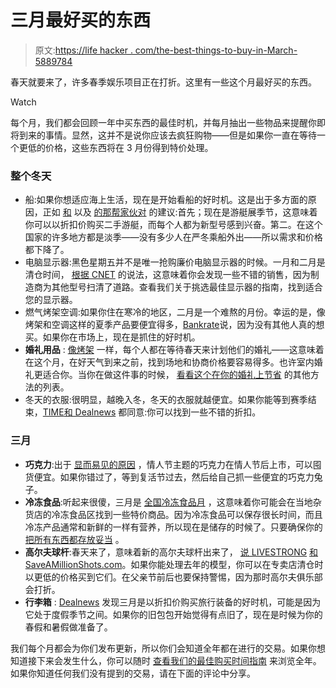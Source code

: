 # 三月最好买的东西

> 原文:[https://life hacker . com/the-best-things-to-buy-in-March-5889784](https://lifehacker.com/the-best-things-to-buy-in-march-5889784)

春天就要来了，许多春季娱乐项目正在打折。这里有一些这个月最好买的东西。

Watch

每个月，我们都会回顾一年中买东西的最佳时机，并每月抽出一些物品来提醒你即将到来的事情。显然，这并不是说你应该去疯狂购物——但是如果你一直在等待一个更低的价格，这些东西将在 3 月份得到特价处理。

### 整个冬天

*   船:如果你想适应海上生活，现在是开始看船的好时机。这是出于多方面的原因，正如 [和](http://www.boatline.com/boatblog/boat-buying-tips/when-is-the-best-time-of-year-to-buy-a-boat/) 以及 [的那帮家伙对](http://www.bankrate.com/brm/news/pf/best_time_buy_20070128_a2.asp) 的建议:首先；现在是游艇展季节，这意味着你可以以折扣价购买二手游艇，而每个人都为新型号感到兴奋。第二。在这个国家的许多地方都是淡季——没有多少人在严冬乘船外出——所以需求和价格都下降了。
*   电脑显示器:黑色星期五并不是唯一抢购廉价电脑显示器的时候。一月和二月是清仓时间， [根据 CNET](http://www.pcworld.com/article/140745/article.html) 的说法，这意味着你会发现一些不错的销售，因为制造商为其他型号扫清了道路。查看我们关于挑选最佳显示器的指南，找到适合您的显示器。
*   燃气烤架空调:如果你住在寒冷的地区，二月是一个难熬的月份。幸运的是，像烤架和空调这样的夏季产品要便宜得多，[Bankrate](http://www.bankrate.com/brm/news/pf/best_time_buy_20070128_a1.asp)说，因为没有其他人真的想买。如果你在市场上，现在是抓住的好时机。
*   **婚礼用品** : [像烤架](http://www.bankrate.com/finance/personal-finance/7-ways-to-save-on-an-off-season-wedding-1.aspx) 一样，每个人都在等待春天来计划他们的婚礼——这意味着在这个月，在好天气到来之前，找到场地和协商价格要容易得多。也许室内婚礼更适合你。当你在做这件事的时候， [看看这个在你的婚礼上节省](http://lifehacker.com/ten-ways-i-trimmed-21-000-off-my-wedding-budget-1183546801) 的其他方法的列表。
*   冬天的衣服:很明显，越晚入冬，冬天的衣服就越便宜。如果你能等到赛季结束，[TIME](http://business.time.com/2012/10/26/the-best-times-to-buy-clothing/)[和 Dealnews](http://dealnews.com/features/what-to-buy-in-january/) 都同意:你可以找到一些不错的折扣。

### 三月

*   **巧克力**:出于 [显而易见的原因](http://dealnews.com/features/The-Best-and-Worst-Things-to-Buy-in-March/552848.html) ，情人节主题的巧克力在情人节后上市，可以囤货便宜。如果你错过了，等到复活节过去，然后给自己抓一些便宜的巧克力兔子。
*   **冷冻食品**:听起来很傻，三月是 [全国冷冻食品月](http://www.nfraweb.org/promotions/promotion.aspx?PromotionId=58) ，这意味着你可能会在当地杂货店的冷冻食品区找到一些特价商品。因为冷冻食品可以保存很长时间，而且冷冻产品通常和新鲜的一样有营养，所以现在是储存的时候了。只要确保你的 [把所有东西都存放妥当](http://lifehacker.com/how-to-store-food-properly-in-the-freezer-and-fridge-5814958) 。
*   **高尔夫球杆**:春天来了，意味着新的高尔夫球杆出来了， [说 LIVESTRONG](http://www.livestrong.com/article/337909-the-best-time-to-buy-golf-clubs/) [和 SaveAMillionShots.com](http://www.saveamillionshots.com/golf-forum/how-buy-a-new-set-golf-clubs)。如果你能处理去年的模型，你可以在专卖店清仓时以更低的价格买到它们。在父亲节前后也要保持警惕，因为那时高尔夫俱乐部会打折。
*   **行李箱** : [Dealnews](http://dealnews.com/features/The-Best-and-Worst-Things-to-Buy-in-March/552848.html) 发现三月是以折扣价购买旅行装备的好时机，可能是因为它处于度假季节之间。如果你的旧包包开始觉得有点旧了，现在是时候为你的春假和暑假做准备了。

我们每个月都会为你们发布更新，所以你们会知道全年都在进行的交易。如果你想知道接下来会发生什么，你可以随时 [查看我们的最佳购买时间指南](https://lifehacker.com/the-best-time-to-buy-anything-during-the-year-5973864) 来浏览全年。如果你知道任何我们没有提到的交易，请在下面的评论中分享。